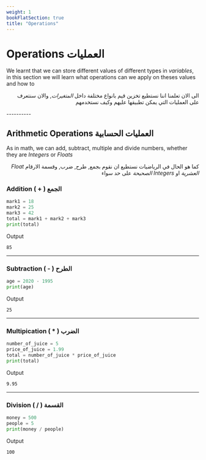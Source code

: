 ```yaml
---
weight: 1
bookFlatSection: true
title: "Operations"
---
```


# Operations العمليات
<p>We learnt that we can store different values of different types in <em>variables</em>, in this section we will learn what operations can we apply on theses values and how to </p>
<p style='direction: rtl'>الى الان تعلمنا اننا نستطيع تخزين قيم بانواع مختلفة داخل <em>المتغيرات</em>, والان سنتعرف على العمليات التي يمكن تطبيقها عليهم وكيف نستخدمهم</p>
----------

## Arithmetic Operations العمليات الحسابية
<p>As in math, we can add, subtract, multiple and divide numbers, whether they are <em>Integers</em> or <em>Floats</em></p>
<p style='direction: rtl'>كما هو الحال في الرياضيات نستطيع ان نقوم بجمع, طرح, ضرب, وقسمة الارقام <em>Float العشرية</em> او <em>Integers الصحيحة</em> على حد سواء</p>


### Addition ( + ) الجمع
```python
mark1 = 18
mark2 = 25
mark3 = 42
total = mark1 + mark2 + mark3
print(total)  
```
Output
```
85
```

----------
### Subtraction ( - ) الطرح
```python
age = 2020 - 1995
print(age)
```
Output
```
25
```
----------
### Multipication ( * ) الضرب
```python
number_of_juice = 5
price_of_juice = 1.99
total = number_of_juice * price_of_juice
print(total)
```
Output
```
9.95
```
----------

### Division ( / ) القسمة
```python
money = 500
people = 5
print(money / people)
```
Output
```
100
```


